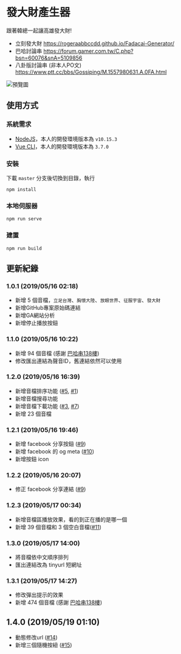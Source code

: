 # 發大財產生器
跟著韓總一起讓高雄發大財!  
- 立刻發大財  https://rogeraabbccdd.github.io/Fadacai-Generator/  
- 巴哈討論串  https://forum.gamer.com.tw/C.php?bsn=60076&snA=5109856
- 八卦版討論串 (非本人PO文) https://www.ptt.cc/bbs/Gossiping/M.1557980631.A.0FA.html

![預覽圖](https://raw.githubusercontent.com/rogeraabbccdd/Fadacai-Generator/master/screenshot.jpg)

## 使用方式
### 系統需求
- [NodeJS](https://nodejs.org/en/)，本人的開發環境版本為 `v10.15.3`
- [Vue CLI](https://cli.vuejs.org/)，本人的開發環境版本為 `3.7.0`
### 安裝
下載 `master` 分支後切換到目錄，執行
```
npm install
````
### 本地伺服器
```
npm run serve
````

### 建置
```
npm run build
```

## 更新紀錄
### 1.0.1 (2019/05/16  02:18)
- 新增 5 個音檔，`立足台灣`、`胸懷大陸`、`放眼世界`、`征服宇宙`、`發大財`
- 新增GitHub專案原始碼連結
- 新增GA網站分析
- 新增停止播放按鈕

### 1.1.0 (2019/05/16 10:22)
- 新增 94 個音檔 (感謝 [巴哈串138樓](https://forum.gamer.com.tw/Co.php?bsn=60076&sn=58257213&subbsn=0&bPage=0))
- 修改匯出連結為聲音ID，舊連結依然可以使用

### 1.2.0 (2019/05/16 16:39)
- 新增音檔排序功能 ([#5](https://github.com/rogeraabbccdd/Fadacai-Generator/issues/5), [#1](https://github.com/rogeraabbccdd/Fadacai-Generator/issues/1))
- 新增音檔搜尋功能
- 新增音檔下載功能 ([#3](https://github.com/rogeraabbccdd/Fadacai-Generator/issues/3), [#7](https://github.com/rogeraabbccdd/Fadacai-Generator/issues/7))
- 新增 23 個音檔 

### 1.2.1 (2019/05/16 19:46)
- 新增 facebook 分享按鈕 ([#9](https://github.com/rogeraabbccdd/Fadacai-Generator/issues/9))
- 新增 facebook 的 og meta ([#10](https://github.com/rogeraabbccdd/Fadacai-Generator/issues/10))
- 新增按鈕 icon

### 1.2.2 (2019/05/16 20:07)
- 修正 facebook 分享連結 ([#9](https://github.com/rogeraabbccdd/Fadacai-Generator/issues/9))

### 1.2.3 (2019/05/17 00:34)
- 新增音檔區播放效果，看的到正在播的是哪一個
- 新增 39 個音檔和 3 個空白音檔([#11](https://github.com/rogeraabbccdd/Fadacai-Generator/issues/11))

### 1.3.0 (2019/05/17 14:00)
- 將音檔依中文順序排列
- 匯出連結改為 tinyurl 短網址

### 1.3.1 (2019/05/17 14:27)
- 修改彈出提示的效果
- 新增 474 個音檔 (感謝 [巴哈串138樓](https://forum.gamer.com.tw/Co.php?bsn=60076&sn=58257213&subbsn=0&bPage=0))

## 1.4.0 (2019/05/19 01:10)
- 動態修改url ([#14](https://github.com/rogeraabbccdd/Fadacai-Generator/issues/14))
- 新增三個隨機按紐 ([#15](https://github.com/rogeraabbccdd/Fadacai-Generator/issues/15))
